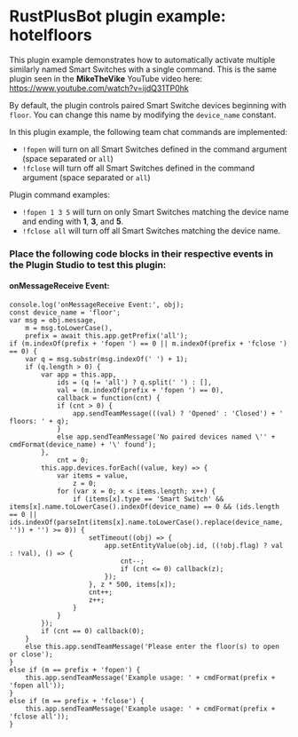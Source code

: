 # **RustPlusBot** plugin example: hotelfloors

This plugin example demonstrates how to automatically activate multiple similarly named Smart Switches with a single command. This is the same plugin seen in the **MikeTheVike** YouTube video here: https://www.youtube.com/watch?v=ijdQ31TP0hk

By default, the plugin controls paired Smart Switche devices beginning with `floor`. You can change this name by modifying the `device_name` constant.

In this plugin example, the following team chat commands are implemented:

- `!fopen` will turn on all Smart Switches defined in the command argument (space separated or `all`)
- `!fclose` will turn off all Smart Switches defined in the command argument (space separated or `all`)

Plugin command examples:

- `!fopen 1 3 5` will turn on only Smart Switches matching the device name and ending with **1**, **3**, and **5**.
- `!fclose all` will turn off all Smart Switches matching the device name.

### Place the following code blocks in their respective events in the Plugin Studio to test this plugin:

#### onMessageReceive Event:

```
console.log('onMessageReceive Event:', obj);
const device_name = 'floor';
var msg = obj.message,
    m = msg.toLowerCase(),
    prefix = await this.app.getPrefix('all');
if (m.indexOf(prefix + 'fopen ') == 0 || m.indexOf(prefix + 'fclose ') == 0) {
    var q = msg.substr(msg.indexOf(' ') + 1);
    if (q.length > 0) {
        var app = this.app,
            ids = (q != 'all') ? q.split(' ') : [],
            val = (m.indexOf(prefix + 'fopen ') == 0),
            callback = function(cnt) {
            if (cnt > 0) {
                app.sendTeamMessage(((val) ? 'Opened' : 'Closed') + ' floors: ' + q);
            }
            else app.sendTeamMessage('No paired devices named \'' + cmdFormat(device_name) + '\' found');
        },
            cnt = 0;
        this.app.devices.forEach((value, key) => {
            var items = value,
                z = 0;
            for (var x = 0; x < items.length; x++) {
                if (items[x].type == 'Smart Switch' && items[x].name.toLowerCase().indexOf(device_name) == 0 && (ids.length == 0 || ids.indexOf(parseInt(items[x].name.toLowerCase().replace(device_name, '')) + '') >= 0)) {
                    setTimeout((obj) => {
                        app.setEntityValue(obj.id, ((!obj.flag) ? val : !val), () => {
                            cnt--;
                            if (cnt <= 0) callback(z);
                        });
                    }, z * 500, items[x]);
                    cnt++;
                    z++;
                }
            }
        });
        if (cnt == 0) callback(0);
    }
    else this.app.sendTeamMessage('Please enter the floor(s) to open or close');
}
else if (m == prefix + 'fopen') {
    this.app.sendTeamMessage('Example usage: ' + cmdFormat(prefix + 'fopen all'));
}
else if (m == prefix + 'fclose') {
    this.app.sendTeamMessage('Example usage: ' + cmdFormat(prefix + 'fclose all'));
}
```
